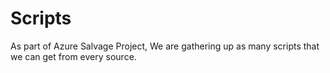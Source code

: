 # Scripts
As part of Azure Salvage Project, We are gathering up as many scripts that we can get from every source.
